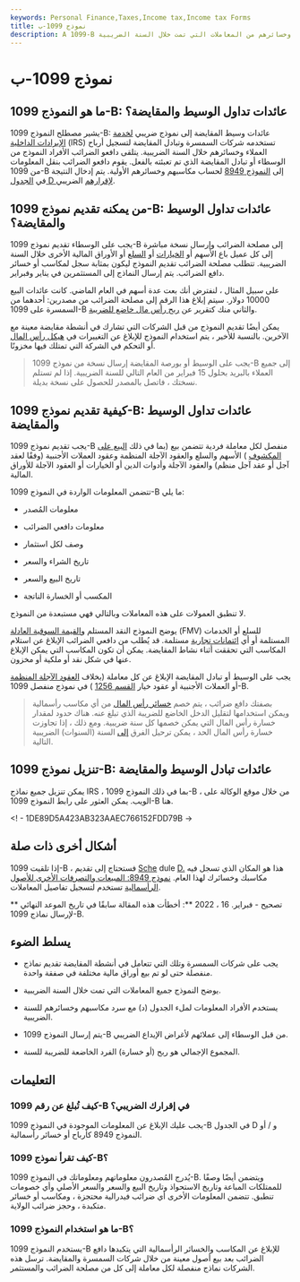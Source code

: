 ```yaml
---
keywords: Personal Finance,Taxes,Income tax,Income tax Forms
title: نموذج 1099-ب
description: A 1099-B هو النموذج الضريبي الذي يتلقاه الأفراد من الوسطاء الذين يتعاملون معهم يسردون مكاسبهم وخسائرهم من المعاملات التي تمت خلال السنة الضريبية.
---
```


# نموذج 1099-ب
## ما هو النموذج 1099-B: عائدات تداول الوسيط والمقايضة؟

يشير مصطلح النموذج 1099-B: عائدات وسيط المقايضة إلى نموذج ضريبي [لخدمة الإيرادات الداخلية](/irs) (IRS) تستخدمه شركات السمسرة وتبادل المقايضة لتسجيل أرباح العملاء وخسائرهم خلال السنة الضريبية. يتلقى دافعو الضرائب الأفراد النموذج من الوسطاء أو تبادل المقايضة الذي تم تعبئته بالفعل. يقوم دافعو الضرائب بنقل المعلومات من 1099-B إلى [النموذج 8949](/form-8949) لحساب مكاسبهم وخسائرهم الأولية. يتم إدخال النتيجة في [الجدول D لإقرارهم](/scheduled) الضريبي.

## من يمكنه تقديم نموذج 1099-B: عائدات تداول الوسيط والمقايضة؟

يجب على الوسطاء تقديم نموذج 1099-B إلى مصلحة الضرائب وإرسال نسخة مباشرة إلى كل عميل باع الأسهم أو [الخيارات](/option) أو [السلع](/commodity) أو الأوراق المالية الأخرى خلال السنة الضريبية. تتطلب مصلحة الضرائب تقديم النموذج ليكون بمثابة سجل لمكاسب أو خسائر دافع الضرائب. يتم إرسال النماذج إلى المستثمرين في يناير وفبراير.

على سبيل المثال ، لنفترض أنك بعت عدة أسهم في العام الماضي. كانت عائدات البيع 10000 دولار. سيتم إبلاغ هذا الرقم إلى مصلحة الضرائب من مصدرين: أحدهما من السمسرة على 1099-B والثاني منك كتقرير عن [ربح رأس مال خاضع للضريبة](/capitalgain).

يمكن أيضًا تقديم النموذج من قبل الشركات التي تشارك في أنشطة مقايضة معينة مع الآخرين. بالنسبة للأخير ، يتم استخدام النموذج للإبلاغ عن التغييرات في [هيكل رأس المال](/capitalstructure) أو التحكم في الشركة التي تمتلك فيها مخزونًا.

> يجب على الوسيط أو بورصة المقايضة إرسال نسخة من نموذج 1099-B إلى جميع العملاء بالبريد بحلول 15 فبراير من العام التالي للسنة الضريبية. إذا لم تستلم نسختك ، فاتصل بالمصدر للحصول على نسخة بديلة.

>

## كيفية تقديم نموذج 1099-B: عائدات تداول الوسيط والمقايضة

يجب تقديم نموذج 1099-B منفصل لكل معاملة فردية تتضمن بيع (بما في ذلك [البيع على المكشوف](/shortsale) ) الأسهم والسلع والعقود الآجلة المنظمة وعقود العملات الأجنبية (وفقًا لعقد آجل أو عقد آجل منظم) والعقود الآجلة وأدوات الدين أو الخيارات أو العقود الآجلة للأوراق المالية.

تتضمن المعلومات الواردة في النموذج 1099-B ما يلي:

- معلومات المُصدر

- معلومات دافعي الضرائب

- وصف لكل استثمار

- تاريخ الشراء والسعر

- تاريخ البيع والسعر

- المكسب أو الخسارة الناتجة

لا تنطبق العمولات على هذه المعاملات وبالتالي فهي مستبعدة من النموذج.

يوضح النموذج النقد المستلم [والقيمة السوقية العادلة](/fairmarketvalue) (FMV) للسلع أو الخدمات المستلمة أو أي [ائتمانات تجارية](/trade-credit) مستلمة. قد يُطلب من دافعي الضرائب الإبلاغ عن استلام المكاسب التي تحققت أثناء نشاط المقايضة. يمكن أن تكون المكاسب التي يمكن الإبلاغ عنها في شكل نقد أو ملكية أو مخزون.

يجب على الوسيط أو تبادل المقايضة الإبلاغ عن كل معاملة (بخلاف [العقود الآجلة المنظمة](/futures) أو العملات الأجنبية أو عقود خيار [القسم 1256](/section-1256-contract) ) في نموذج منفصل 1099-B.

> بصفتك دافع ضرائب ، يتم خصم [خسائر رأس المال](/capitalloss) من أي مكاسب رأسمالية ويمكن استخدامها لتقليل الدخل الخاضع للضريبة الذي تبلغ عنه. هناك حدود لمقدار خسارة رأس المال التي يمكن خصمها كل سنة ضريبية. ومع ذلك ، إذا تجاوزت خسارة رأس المال الحد ، يمكن ترحيل الفرق [إلى](/capital-loss-carryover) السنة (السنوات) الضريبية التالية.

>

## تنزيل نموذج 1099-B: عائدات تبادل الوسيط والمقايضة

يمكن تنزيل جميع نماذج IRS ، بما في ذلك النموذج 1099-B ، من خلال موقع الوكالة على الويب. يمكن العثور على رابط النموذج 1099-B هنا.

<! - 1DE89D5A423AB323AAEC766152FDD79B ->

## أشكال أخرى ذات صلة

إذا تلقيت 1099-B ، فستحتاج إلى تقديم [Sche](/scheduled) dule [D.](/scheduled) هذا هو المكان الذي تسجل فيه مكاسبك وخسائرك لهذا العام. [نموذج 8949: المبيعات والتصرفات الأخرى للأصول الرأسمالية](/form-8949) تستخدم لتسجيل تفاصيل المعاملات.

** تصحيح - فبراير. 16 ، 2022 **: أخطأت هذه المقالة سابقًا في تاريخ الموعد النهائي لإرسال نماذج 1099-B.

## يسلط الضوء

- يجب على شركات السمسرة وتلك التي تتعامل في أنشطة المقايضة تقديم نماذج منفصلة حتى لو تم بيع أوراق مالية مختلفة في صفقة واحدة.

- يوضح النموذج جميع المعاملات التي تمت خلال السنة الضريبية.

- يستخدم الأفراد المعلومات لملء الجدول (د) مع سرد مكاسبهم وخسائرهم للسنة الضريبية.

- يتم إرسال النموذج 1099-B من قبل الوسطاء إلى عملائهم لأغراض الإيداع الضريبي.

- المجموع الإجمالي هو ربح (أو خسارة) الفرد الخاضعة للضريبة للسنة.

## التعليمات

### كيف تُبلغ عن رقم 1099-B في إقرارك الضريبي؟

يجب عليك الإبلاغ عن المعلومات الموجودة في النموذج 1099-B في الجدول D و / أو النموذج 8949 كأرباح أو خسائر رأسمالية.

### كيف تقرأ نموذج 1099-B؟

يُدرج المُصدرون معلوماتهم ومعلوماتك في النموذج 1099-B. ويتضمن أيضًا وصفًا للممتلكات المباعة وتاريخ الاستحواذ وتاريخ البيع والسعر والسعر الأصلي وأي خصومات تنطبق. تتضمن المعلومات الأخرى أي ضرائب فيدرالية محتجزة ، ومكاسب أو خسائر متكبدة ، وحجز ضرائب الولاية.

### ما هو استخدام النموذج 1099-B؟

يستخدم النموذج 1099-B للإبلاغ عن المكاسب والخسائر الرأسمالية التي يتكبدها دافع الضرائب بعد بيع أصول معينة من خلال شركات السمسرة والمقايضة. ترسل هذه الشركات نماذج منفصلة لكل معاملة إلى كل من مصلحة الضرائب والمستثمر.

